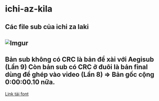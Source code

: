 # ichi-az-kila
Các file sub của ichi za laki
-------------
![Imgur](https://i.imgur.com/SVLv5BZ.png)
-------------
Bản sub không có CRC là bản để xài với Aegisub (Lần 9)
Còn bản sub có CRC ở đuôi là bản final dùng để ghép vào video (Lần 8)
=> Bản gốc cộng 0:00:00.10 nữa.
-------------
[Link tải font](https://github.com/Ariztynfansub/ichi-za-laki/archive/refs/heads/main.zip)
